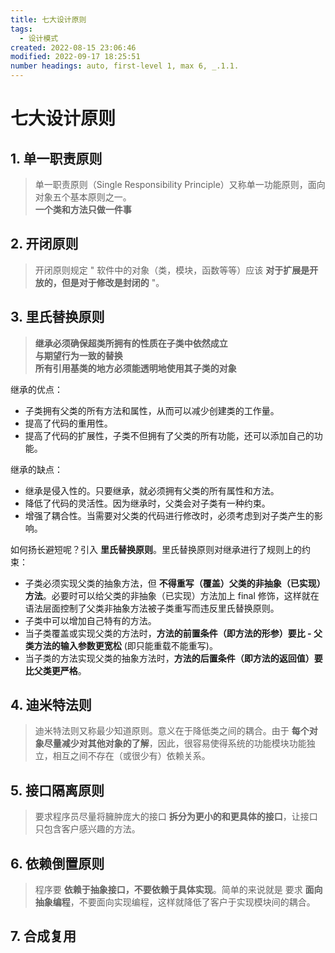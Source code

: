 ```yaml
---
title: 七大设计原则
tags:
  - 设计模式 
created: 2022-08-15 23:06:46
modified: 2022-09-17 18:25:51
number headings: auto, first-level 1, max 6, _.1.1.
---
```


# 七大设计原则

## 1. 单一职责原则

> 单一职责原则（Single Responsibility Principle）又称单一功能原则，面向对象五个基本原则之一。  
> **一个类和方法只做一件事**

## 2. 开闭原则

> 开闭原则规定 " 软件中的对象（类，模块，函数等等）应该 **对于扩展是开放的，但是对于修改是封闭的** "。

## 3. 里氏替换原则

> **继承必须确保超类所拥有的性质在子类中依然成立**  
> **与期望行为一致的替换**  
> **所有引用基类的地方必须能透明地使用其子类的对象**

继承的优点：

- 子类拥有父类的所有方法和属性，从而可以减少创建类的工作量。
- 提高了代码的重用性。
- 提高了代码的扩展性，子类不但拥有了父类的所有功能，还可以添加自己的功能。

继承的缺点：

- 继承是侵入性的。只要继承，就必须拥有父类的所有属性和方法。
- 降低了代码的灵活性。因为继承时，父类会对子类有一种约束。
- 增强了耦合性。当需要对父类的代码进行修改时，必须考虑到对子类产生的影响。

如何扬长避短呢？引入 **里氏替换原则**。里氏替换原则对继承进行了规则上的约束：

- 子类必须实现父类的抽象方法，但 **不得重写（覆盖）父类的非抽象（已实现）方法**。必要时可以给父类的非抽象（已实现）方法加上 final 修饰，这样就在语法层面控制了父类非抽象方法被子类重写而违反里氏替换原则。
- 子类中可以增加自己特有的方法。
- 当子类覆盖或实现父类的方法时，**方法的前置条件（即方法的形参）要比 - 父类方法的输入参数更宽松** (即只能重载不能重写)。
- 当子类的方法实现父类的抽象方法时，**方法的后置条件（即方法的返回值）要比父类更严格**。

## 4. 迪米特法则

> 迪米特法则又称最少知道原则。意义在于降低类之间的耦合。由于 **每个对象尽量减少对其他对象的了解**，因此，很容易使得系统的功能模块功能独立，相互之间不存在（或很少有）依赖关系。

## 5. 接口隔离原则

>要求程序员尽量将臃肿庞大的接口 **拆分为更小的和更具体的接口**，让接口只包含客户感兴趣的方法。

## 6. 依赖倒置原则

>程序要 **依赖于抽象接口，不要依赖于具体实现**。简单的来说就是 要求 **面向抽象编程**，不要面向实现编程，这样就降低了客户于实现模块间的耦合。

## 7. 合成复用

> 